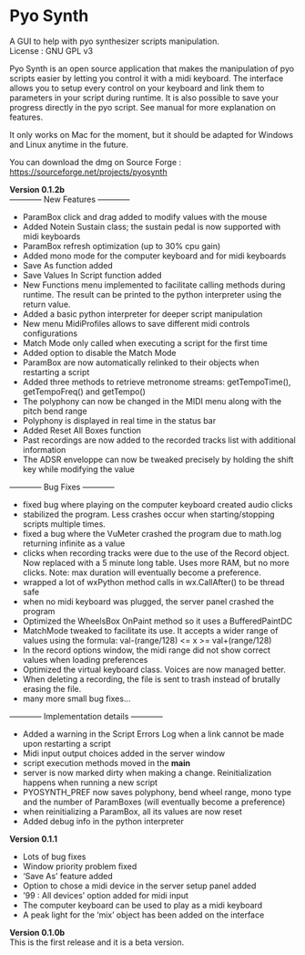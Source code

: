 # Pyo Synth
A GUI to help with pyo synthesizer scripts manipulation.</br>
License : GNU GPL v3

Pyo Synth is an open source application that makes the manipulation of pyo scripts easier by letting you control it with a midi keyboard. The interface allows you to setup every control on your keyboard and link them to parameters in your script during runtime. It is also possible to save your progress directly in the pyo script. See manual for more explanation on features.

It only works on Mac for the moment, but it should be adapted for Windows and Linux anytime in the future.

You can download the dmg on Source Forge : https://sourceforge.net/projects/pyosynth

<b>Version 0.1.2b</b></br>
———— New Features ————
- ParamBox click and drag added to modify values with the mouse
- Added Notein Sustain class; the sustain pedal is now supported with midi keyboards
- ParamBox refresh optimization (up to 30% cpu gain)
- Added mono mode for the computer keyboard and for midi keyboards
- Save As function added
- Save Values In Script function added
- New Functions menu implemented to facilitate calling methods during runtime. The result can be printed to the python interpreter using the return value.
- Added a basic python interpreter for deeper script manipulation
- New menu MidiProfiles allows to save different midi controls configurations
- Match Mode only called when executing a script for the first time
- Added option to disable the Match Mode
- ParamBox are now automatically relinked to their objects when restarting a script
- Added three methods to retrieve metronome streams: getTempoTime(), getTempoFreq() and getTempo()
- The polyphony can now be changed in the MIDI menu along with the pitch bend range
- Polyphony is displayed in real time in the status bar
- Added Reset All Boxes function
- Past recordings are now added to the recorded tracks list with additional information
- The ADSR enveloppe can now be tweaked precisely by holding the shift key while modifying the value

———— Bug Fixes ————
- fixed bug where playing on the computer keyboard created audio clicks
- stabilized the program. Less crashes occur when starting/stopping scripts multiple times.
- fixed a bug where the VuMeter crashed the program due to math.log returning infinite as a value
- clicks when recording tracks were due to the use of the Record object. Now replaced with a 5 minute long table. Uses more RAM, but no more clicks. Note: max duration will eventually become a preference.
- wrapped a lot of wxPython method calls in wx.CallAfter() to be thread safe
- when no midi keyboard was plugged, the server panel crashed the program
- Optimized the WheelsBox OnPaint method so it uses a BufferedPaintDC
- MatchMode tweaked to facilitate its use. It accepts a wider range of values using the formula: val-(range/128) <= x >= val+(range/128)
- In the record options window, the midi range did not show correct values when loading preferences
- Optimized the virtual keyboard class. Voices are now managed better.
- When deleting a recording, the file is sent to trash instead of brutally erasing the file.
- many more small bug fixes…

———— Implementation details ————
- Added a warning in the Script Errors Log when a link cannot be made upon restarting a script
- Midi input output choices added in the server window
- script execution methods moved in the __main__
- server is now marked dirty when making a change. Reinitialization happens when running a new script
- PYOSYNTH_PREF now saves polyphony, bend wheel range, mono type and the number of ParamBoxes (will eventually become a preference)
- when reinitializing a ParamBox, all its values are now reset
- Added debug info in the python interpreter

<b>Version 0.1.1</b></br>
- Lots of bug fixes
- Window priority problem fixed
- ‘Save As’ feature added
- Option to chose a midi device in the server setup panel added
- ’99 : All devices’ option added for midi input
- The computer keyboard can be used to play as a midi keyboard
- A peak light for the ‘mix’ object has been added on the interface

<b>Version 0.1.0b</b></br>
This is the first release and it is a beta version.
